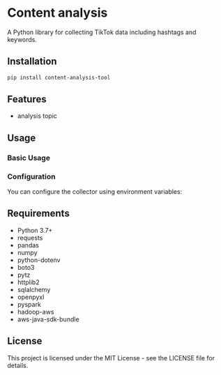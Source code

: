 # Content analysis

A Python library for collecting TikTok data including hashtags and keywords.

## Installation

```bash
pip install content-analysis-tool
```

## Features

- analysis topic

## Usage

### Basic Usage

### Configuration

You can configure the collector using environment variables:

## Requirements

- Python 3.7+
- requests
- pandas
- numpy
- python-dotenv
- boto3
- pytz
- httplib2
- sqlalchemy
- openpyxl
- pyspark
- hadoop-aws
- aws-java-sdk-bundle

## License

This project is licensed under the MIT License - see the LICENSE file for details. 